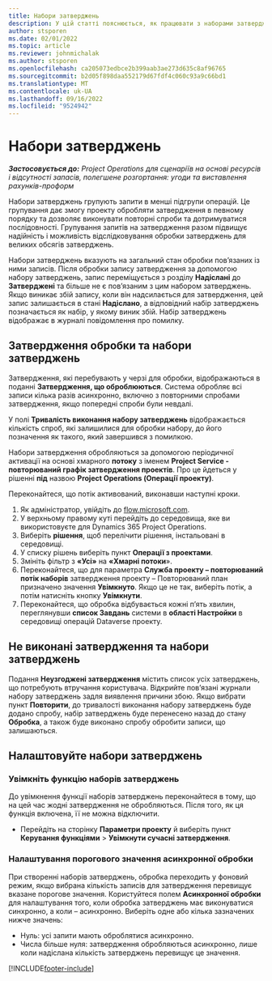 ```yaml
---
title: Набори затверджень
description: У цій статті пояснюється, як працювати з наборами затвердження, запитами та підмножинами цих операцій.
author: stsporen
ms.date: 02/01/2022
ms.topic: article
ms.reviewer: johnmichalak
ms.author: stsporen
ms.openlocfilehash: ca205073edbce2b399aab3ae273d635c8af96765
ms.sourcegitcommit: b2d05f898daa552179d67fdf4c060c93a9c66bd1
ms.translationtype: MT
ms.contentlocale: uk-UA
ms.lasthandoff: 09/16/2022
ms.locfileid: "9524942"
---
```

# <a name="approval-sets"></a>Набори затверджень

_**Застосовується до:** Project Operations для сценаріїв на основі ресурсів і відсутності запасів, полегшене розгортання: угоди та виставлення рахунків-проформ_

Набори затверджень групують запити в менші підгрупи операцій. Це групування дає змогу проекту обробляти затвердження в певному порядку та дозволяє виконувати повторні спроби та дотримуватися послідовності. Групування запитів на затвердження разом підвищує надійність і можливість відслідковування обробки затверджень для великих обсягів затверджень.

Набори затверджень вказують на загальний стан обробки пов’язаних із ними записів. Після обробки запису затвердження за допомогою набору затверджень, запис переміщується з розділу **Надіслані** до **Затверджені** та більше не є пов’язаним з цим набором затверджень. Якщо виникає збій запису, коли він надсилається для затвердження, цей запис залишається в стані **Надіслано**, а відповідний набір затверджень позначається як набір, у якому виник збій. Набір затверджень відображає в журналі повідомлення про помилку.

## <a name="processing-approvals-and-approval-sets"></a>Затвердження обробки та набори затверджень
Затвердження, які перебувають у черзі для обробки, відображаються в поданні **Затвердження, що оброблюються**. Система обробляє всі записи кілька разів асинхронно, включно з повторними спробами затвердження, якщо попередні спроби були невдалі.

У полі **Тривалість виконання набору затверджень** відображається кількість спроб, які залишилися для обробки набору, до його позначення як такого, який завершився з помилкою.

Набори затвердження обробляються за допомогою періодичної активації на основі хмарного **потоку** з іменем **Project Service - повторюваний графік затвердження проектів**. Про це йдеться у рішенні **під** назвою **Project Operations (Операції проекту)**. 

Переконайтеся, що потік активований, виконавши наступні кроки.

1. Як адміністратор, увійдіть до [flow.microsoft.com](https://powerautomate.microsoft.com).
2. У верхньому правому куті перейдіть до середовища, яке ви використовуєте для Dynamics 365 Project Operations.
3. Виберіть **рішення**, щоб перелічити рішення, інстальовані в середовищі.
4. У списку рішень виберіть пункт **Операції з проектами**.
5. Змініть фільтр з **«Усі»** на **«Хмарні потоки**».
6. Переконайтеся, що для параметра **Служба проекту – повторюваний потік наборів** затвердження проекту – Повторюваний план призначено значення **Увімкнуто**. Якщо це не так, виберіть потік, а потім натисніть кнопку **Увімкнути**.
7. Переконайтеся, що обробка відбувається кожні п’ять хвилин, переглянувши **список Завдань** системи в **області Настройки** в середовищі операцій Dataverse проекту.

## <a name="failed-approvals-and-approval-sets"></a>Не виконані затвердження та набори затверджень
Подання **Неузгоджені затвердження** містить список усіх затверджень, що потребують втручання користувача. Відкрийте пов’язані журнали набору затверджень задля виявлення причини збою.
Якщо вибрати пункт **Повторити**, до тривалості виконання набору затверджень буде додано спробу, набір затверджень буде перенесено назад до стану **Обробка**, а також буде виконано спробу обробити записи, що залишаються.

## <a name="configure-approval-sets"></a>Налаштовуйте набори затверджень

### <a name="enable-the-approval-sets-feature"></a>Увімкніть функцію наборів затверджень
До увімкнення функції наборів затверджень переконайтеся в тому, що на цей час жодні затвердження не обробляються. Після того, як ця функція включена, її не можна відключити.

- Перейдіть на сторінку **Параметри проекту** й виберіть пункт **Керування функціями** > **Увімкнути сучасні затвердження**.

### <a name="configuring-the-asynchronous-threshold"></a>Налаштування порогового значення асинхронної обробки 
При створенні наборів затверджень, обробка переходить у фоновий режим, якщо вибрана кількість записів для затвердження перевищує вказане порогове значення. Користуйтеся полем **Асинхронної обробки** для налаштування того, коли обробка затверджень має виконуватися синхронно, а коли – асинхронно. Виберіть одне або кілька зазначених нижче значень:

  - Нуль: усі запити мають оброблятися асинхронно. 
  - Числа більше нуля: затвердження обробляються асинхронно, лише коли надіслана кількість затверджень перевищує це значення.

[!INCLUDE[footer-include](../includes/footer-banner.md)]
